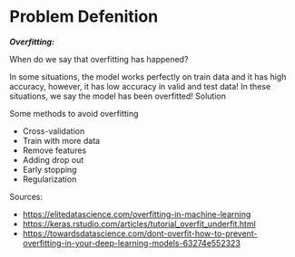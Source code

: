 
# Problem Defenition

***Overfitting:***

When do we say that overfitting has happened?

In some situations, the model works perfectly on train data and it has high accuracy, however, it has low accuracy in valid and test data! In these situations, we say the model has been overfitted!
Solution

Some methods to avoid overfitting

   - Cross-validation
   - Train with more data
   - Remove features
   - Adding drop out
   - Early stopping
   - Regularization

Sources:

  -  https://elitedatascience.com/overfitting-in-machine-learning
  - https://keras.rstudio.com/articles/tutorial_overfit_underfit.html
  -  https://towardsdatascience.com/dont-overfit-how-to-prevent-overfitting-in-your-deep-learning-models-63274e552323


